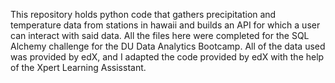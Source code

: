 This repository holds python code that gathers precipitation and temperature data from stations in hawaii and builds an API for which a user can interact with said data.
All the files here were completed for the SQL Alchemy challenge for the DU Data Analytics Bootcamp.
All of the data used was provided by edX, and I adapted the code provided by edX with the help of the Xpert Learning Assisstant.
